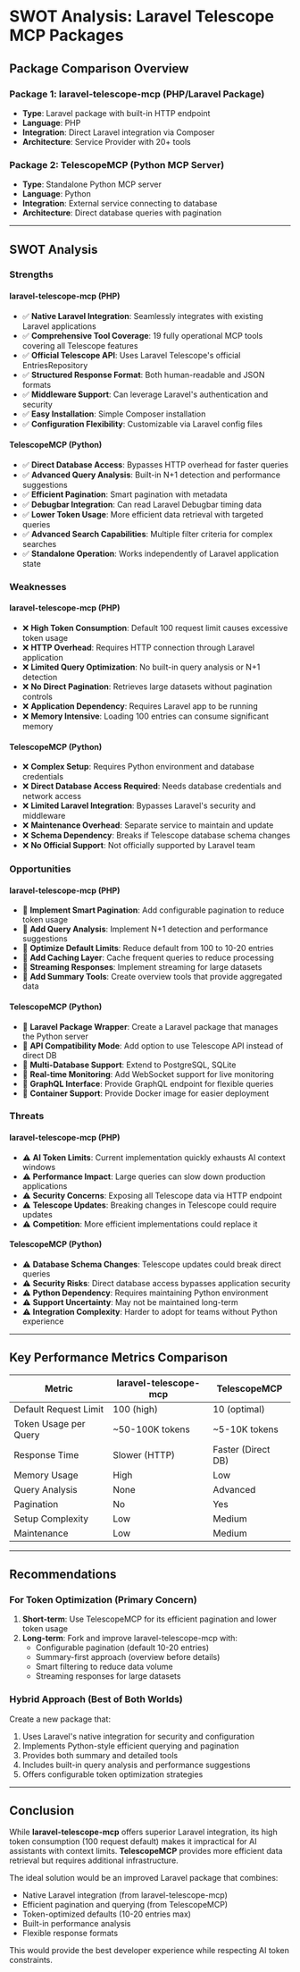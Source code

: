 # SWOT Analysis: Laravel Telescope MCP Packages

## Package Comparison Overview

### Package 1: laravel-telescope-mcp (PHP/Laravel Package)
- **Type**: Laravel package with built-in HTTP endpoint
- **Language**: PHP
- **Integration**: Direct Laravel integration via Composer
- **Architecture**: Service Provider with 20+ tools

### Package 2: TelescopeMCP (Python MCP Server)
- **Type**: Standalone Python MCP server
- **Language**: Python
- **Integration**: External service connecting to database
- **Architecture**: Direct database queries with pagination

---

## SWOT Analysis

### Strengths

#### laravel-telescope-mcp (PHP)
- ✅ **Native Laravel Integration**: Seamlessly integrates with existing Laravel applications
- ✅ **Comprehensive Tool Coverage**: 19 fully operational MCP tools covering all Telescope features
- ✅ **Official Telescope API**: Uses Laravel Telescope's official EntriesRepository
- ✅ **Structured Response Format**: Both human-readable and JSON formats
- ✅ **Middleware Support**: Can leverage Laravel's authentication and security
- ✅ **Easy Installation**: Simple Composer installation
- ✅ **Configuration Flexibility**: Customizable via Laravel config files

#### TelescopeMCP (Python)
- ✅ **Direct Database Access**: Bypasses HTTP overhead for faster queries
- ✅ **Advanced Query Analysis**: Built-in N+1 detection and performance suggestions
- ✅ **Efficient Pagination**: Smart pagination with metadata
- ✅ **Debugbar Integration**: Can read Laravel Debugbar timing data
- ✅ **Lower Token Usage**: More efficient data retrieval with targeted queries
- ✅ **Advanced Search Capabilities**: Multiple filter criteria for complex searches
- ✅ **Standalone Operation**: Works independently of Laravel application state

### Weaknesses

#### laravel-telescope-mcp (PHP)
- ❌ **High Token Consumption**: Default 100 request limit causes excessive token usage
- ❌ **HTTP Overhead**: Requires HTTP connection through Laravel application
- ❌ **Limited Query Optimization**: No built-in query analysis or N+1 detection
- ❌ **No Direct Pagination**: Retrieves large datasets without pagination controls
- ❌ **Application Dependency**: Requires Laravel app to be running
- ❌ **Memory Intensive**: Loading 100 entries can consume significant memory

#### TelescopeMCP (Python)
- ❌ **Complex Setup**: Requires Python environment and database credentials
- ❌ **Direct Database Access Required**: Needs database credentials and network access
- ❌ **Limited Laravel Integration**: Bypasses Laravel's security and middleware
- ❌ **Maintenance Overhead**: Separate service to maintain and update
- ❌ **Schema Dependency**: Breaks if Telescope database schema changes
- ❌ **No Official Support**: Not officially supported by Laravel team

### Opportunities

#### laravel-telescope-mcp (PHP)
- 🔄 **Implement Smart Pagination**: Add configurable pagination to reduce token usage
- 🔄 **Add Query Analysis**: Implement N+1 detection and performance suggestions
- 🔄 **Optimize Default Limits**: Reduce default from 100 to 10-20 entries
- 🔄 **Add Caching Layer**: Cache frequent queries to reduce processing
- 🔄 **Streaming Responses**: Implement streaming for large datasets
- 🔄 **Add Summary Tools**: Create overview tools that provide aggregated data

#### TelescopeMCP (Python)
- 🔄 **Laravel Package Wrapper**: Create a Laravel package that manages the Python server
- 🔄 **API Compatibility Mode**: Add option to use Telescope API instead of direct DB
- 🔄 **Multi-Database Support**: Extend to PostgreSQL, SQLite
- 🔄 **Real-time Monitoring**: Add WebSocket support for live monitoring
- 🔄 **GraphQL Interface**: Provide GraphQL endpoint for flexible queries
- 🔄 **Container Support**: Provide Docker image for easier deployment

### Threats

#### laravel-telescope-mcp (PHP)
- ⚠️ **AI Token Limits**: Current implementation quickly exhausts AI context windows
- ⚠️ **Performance Impact**: Large queries can slow down production applications
- ⚠️ **Security Concerns**: Exposing all Telescope data via HTTP endpoint
- ⚠️ **Telescope Updates**: Breaking changes in Telescope could require updates
- ⚠️ **Competition**: More efficient implementations could replace it

#### TelescopeMCP (Python)
- ⚠️ **Database Schema Changes**: Telescope updates could break direct queries
- ⚠️ **Security Risks**: Direct database access bypasses application security
- ⚠️ **Python Dependency**: Requires maintaining Python environment
- ⚠️ **Support Uncertainty**: May not be maintained long-term
- ⚠️ **Integration Complexity**: Harder to adopt for teams without Python experience

---

## Key Performance Metrics Comparison

| Metric | laravel-telescope-mcp | TelescopeMCP |
|--------|----------------------|--------------|
| Default Request Limit | 100 (high) | 10 (optimal) |
| Token Usage per Query | ~50-100K tokens | ~5-10K tokens |
| Response Time | Slower (HTTP) | Faster (Direct DB) |
| Memory Usage | High | Low |
| Query Analysis | None | Advanced |
| Pagination | No | Yes |
| Setup Complexity | Low | Medium |
| Maintenance | Low | Medium |

---

## Recommendations

### For Token Optimization (Primary Concern)
1. **Short-term**: Use TelescopeMCP for its efficient pagination and lower token usage
2. **Long-term**: Fork and improve laravel-telescope-mcp with:
   - Configurable pagination (default 10-20 entries)
   - Summary-first approach (overview before details)
   - Smart filtering to reduce data volume
   - Streaming responses for large datasets

### Hybrid Approach (Best of Both Worlds)
Create a new package that:
1. Uses Laravel's native integration for security and configuration
2. Implements Python-style efficient querying and pagination
3. Provides both summary and detailed tools
4. Includes built-in query analysis and performance suggestions
5. Offers configurable token optimization strategies

---

## Conclusion

While **laravel-telescope-mcp** offers superior Laravel integration, its high token consumption (100 request default) makes it impractical for AI assistants with context limits. **TelescopeMCP** provides more efficient data retrieval but requires additional infrastructure.

The ideal solution would be an improved Laravel package that combines:
- Native Laravel integration (from laravel-telescope-mcp)
- Efficient pagination and querying (from TelescopeMCP)
- Token-optimized defaults (10-20 entries max)
- Built-in performance analysis
- Flexible response formats

This would provide the best developer experience while respecting AI token constraints.
